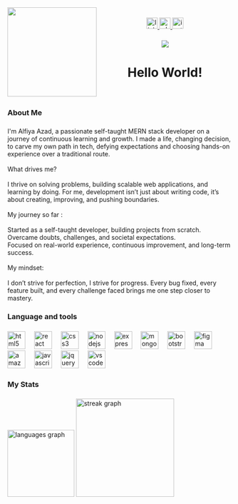 <img align="left" height="200" src="https://avatars.githubusercontent.com/u/140640149?v=4"  />

###

<div align="center">
  <a href="https://www.linkedin.com/in/alfiyaazad/" target="_blank">
    <img src="https://img.shields.io/static/v1?message=LinkedIn&logo=linkedin&label=&color=0077B5&logoColor=white&labelColor=&style=for-the-badge" height="25" alt="linkedin logo"  />
  </a>
  <a href="https://wa.me/message/N2DPRTV5F65PL1" target="_blank">
    <img src="https://img.shields.io/static/v1?message=Whatsapp&logo=whatsapp&label=&color=25D366&logoColor=white&labelColor=&style=for-the-badge" height="25" alt="whatsapp logo"  />
  </a>
  <a href="https://www.instagram.com/alfiyaazad_" target="_blank">
    <img src="https://img.shields.io/static/v1?message=Instagram&logo=instagram&label=&color=E4405F&logoColor=white&labelColor=&style=for-the-badge" height="25" alt="instagram logo"  />
  </a>
</div>

###

<div align="center">
  <img src="https://profile-counter.glitch.me/alfiyaazad/count.svg?"  />
</div>

###

<h1 align="center">Hello World!</h1>

###

<br clear="both">

<h3 align="left">About Me</h3>

###

<p align="left">I'm Alfiya Azad, a passionate self-taught MERN stack developer on a journey of continuous learning and growth. I made a life, changing decision, to carve my own path in tech, defying expectations and choosing hands-on experience over a traditional route.<br><br>What drives me?<br><br>I thrive on solving problems, building scalable web applications, and learning by doing. For me, development isn’t just about writing code, it’s about creating, improving, and pushing boundaries.<br><br>My journey so far :<br><br>Started as a self-taught developer, building projects from scratch.<br>Overcame doubts, challenges, and societal expectations.<br>Focused on real-world experience, continuous improvement, and long-term success.<br><br>My mindset:<br><br>I don’t strive for perfection, I strive for progress. Every bug fixed, every feature built, and every challenge faced brings me one step closer to mastery.</p>

###

<h3 align="left">Language and tools</h3>

###

<div align="left">
  <img src="https://cdn.jsdelivr.net/gh/devicons/devicon/icons/html5/html5-original.svg" height="40" alt="html5 logo"  />
  <img width="12" />
  <img src="https://cdn.jsdelivr.net/gh/devicons/devicon/icons/react/react-original.svg" height="40" alt="react logo"  />
  <img width="12" />
  <img src="https://cdn.jsdelivr.net/gh/devicons/devicon/icons/css3/css3-original.svg" height="40" alt="css3 logo"  />
  <img width="12" />
  <img src="https://cdn.jsdelivr.net/gh/devicons/devicon/icons/nodejs/nodejs-original.svg" height="40" alt="nodejs logo"  />
  <img width="12" />
  <img src="https://cdn.jsdelivr.net/gh/devicons/devicon/icons/express/express-original.svg" height="40" alt="express logo"  />
  <img width="12" />
  <img src="https://cdn.jsdelivr.net/gh/devicons/devicon/icons/mongodb/mongodb-original.svg" height="40" alt="mongodb logo"  />
  <img width="12" />
  <img src="https://cdn.jsdelivr.net/gh/devicons/devicon/icons/bootstrap/bootstrap-original.svg" height="40" alt="bootstrap logo"  />
  <img width="12" />
  <img src="https://cdn.jsdelivr.net/gh/devicons/devicon/icons/figma/figma-original.svg" height="40" alt="figma logo"  />
  <img width="12" />
  <img src="https://cdn.jsdelivr.net/gh/devicons/devicon/icons/amazonwebservices/amazonwebservices-line-wordmark.svg" height="40" alt="amazonwebservices logo"  />
  <img width="12" />
  <img src="https://cdn.jsdelivr.net/gh/devicons/devicon/icons/javascript/javascript-original.svg" height="40" alt="javascript logo"  />
  <img width="12" />
  <img src="https://cdn.jsdelivr.net/gh/devicons/devicon/icons/jquery/jquery-original.svg" height="40" alt="jquery logo"  />
  <img width="12" />
  <img src="https://cdn.jsdelivr.net/gh/devicons/devicon/icons/vscode/vscode-original.svg" height="40" alt="vscode logo"  />
</div>

###

<h3 align="left">My Stats</h3>

###

<div align="left">
  <img src="https://github-readme-stats.vercel.app/api/top-langs?username=alfiyaazad&locale=en&hide_title=false&layout=compact&card_width=320&langs_count=4&theme=dark&hide_border=false&order=2" height="150" alt="languages graph"  />
  <img src="https://streak-stats.demolab.com?user=alfiyaazad&locale=en&mode=daily&theme=dark&hide_border=false&border_radius=5&order=3" height="220" alt="streak graph"  />
</div>

###
